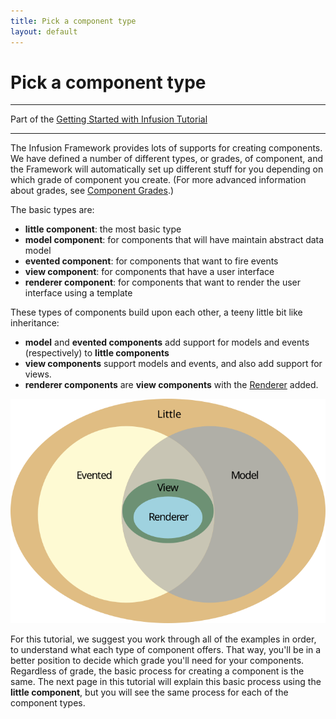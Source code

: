 ```yaml
---
title: Pick a component type
layout: default
---
```


# Pick a component type #

---
Part of the [Getting Started with Infusion Tutorial](GettingStartedWithInfusion.md)

---

The Infusion Framework provides lots of supports for creating components. We have defined a number of different types, or grades, of component, and the Framework will automatically set up different stuff for you depending on which grade of component you create. (For more advanced information about grades, see [Component Grades](../ComponentGrades.md).)

The basic types are:

* **little component**: the most basic type
* **model component**: for components that will have maintain abstract data model
* **evented component**: for components that want to fire events
* **view component**: for components that have a user interface
* **renderer component**: for components that want to render the user interface using a template

These types of components build upon each other, a teeny little bit like inheritance:

* **model** and **evented components** add support for models and events (respectively) to **little components**
* **view components** support models and events, and also add support for views.
* **renderer components** are **view components** with the [Renderer](../Renderer.md) added.

![A venn diagram showing the composition of grades](../images/component-grades-venn-diagram.svg)

For this tutorial, we suggest you work through all of the examples in order, to understand what each type of component offers. That way, you'll be in a better position to decide which grade you'll need for your components. Regardless of grade, the basic process for creating a component is the same. The next page in this tutorial will explain this basic process using the **little component**, but you will see the same process for each of the component types.

